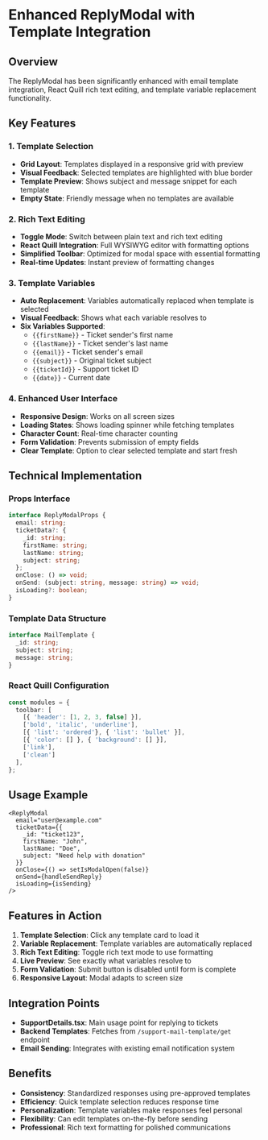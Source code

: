 # Enhanced ReplyModal with Template Integration

## Overview

The ReplyModal has been significantly enhanced with email template integration, React Quill rich text editing, and template variable replacement functionality.

## Key Features

### 1. Template Selection
- **Grid Layout**: Templates displayed in a responsive grid with preview
- **Visual Feedback**: Selected templates are highlighted with blue border
- **Template Preview**: Shows subject and message snippet for each template
- **Empty State**: Friendly message when no templates are available

### 2. Rich Text Editing
- **Toggle Mode**: Switch between plain text and rich text editing
- **React Quill Integration**: Full WYSIWYG editor with formatting options
- **Simplified Toolbar**: Optimized for modal space with essential formatting
- **Real-time Updates**: Instant preview of formatting changes

### 3. Template Variables
- **Auto Replacement**: Variables automatically replaced when template is selected
- **Visual Feedback**: Shows what each variable resolves to
- **Six Variables Supported**:
  - `{{firstName}}` - Ticket sender's first name
  - `{{lastName}}` - Ticket sender's last name
  - `{{email}}` - Ticket sender's email
  - `{{subject}}` - Original ticket subject
  - `{{ticketId}}` - Support ticket ID
  - `{{date}}` - Current date

### 4. Enhanced User Interface
- **Responsive Design**: Works on all screen sizes
- **Loading States**: Shows loading spinner while fetching templates
- **Character Count**: Real-time character counting
- **Form Validation**: Prevents submission of empty fields
- **Clear Template**: Option to clear selected template and start fresh

## Technical Implementation

### Props Interface
```typescript
interface ReplyModalProps {
  email: string;
  ticketData?: {
    _id: string;
    firstName: string;
    lastName: string;
    subject: string;
  };
  onClose: () => void;
  onSend: (subject: string, message: string) => void;
  isLoading?: boolean;
}
```

### Template Data Structure
```typescript
interface MailTemplate {
  _id: string;
  subject: string;
  message: string;
}
```

### React Quill Configuration
```typescript
const modules = {
  toolbar: [
    [{ 'header': [1, 2, 3, false] }],
    ['bold', 'italic', 'underline'],
    [{ 'list': 'ordered'}, { 'list': 'bullet' }],
    [{ 'color': [] }, { 'background': [] }],
    ['link'],
    ['clean']
  ],
};
```

## Usage Example

```tsx
<ReplyModal
  email="user@example.com"
  ticketData={{
    _id: "ticket123",
    firstName: "John",
    lastName: "Doe",
    subject: "Need help with donation"
  }}
  onClose={() => setIsModalOpen(false)}
  onSend={handleSendReply}
  isLoading={isSending}
/>
```

## Features in Action

1. **Template Selection**: Click any template card to load it
2. **Variable Replacement**: Template variables are automatically replaced
3. **Rich Text Editing**: Toggle rich text mode to use formatting
4. **Live Preview**: See exactly what variables resolve to
5. **Form Validation**: Submit button is disabled until form is complete
6. **Responsive Layout**: Modal adapts to screen size

## Integration Points

- **SupportDetails.tsx**: Main usage point for replying to tickets
- **Backend Templates**: Fetches from `/support-mail-template/get` endpoint
- **Email Sending**: Integrates with existing email notification system

## Benefits

- **Consistency**: Standardized responses using pre-approved templates
- **Efficiency**: Quick template selection reduces response time
- **Personalization**: Template variables make responses feel personal
- **Flexibility**: Can edit templates on-the-fly before sending
- **Professional**: Rich text formatting for polished communications
